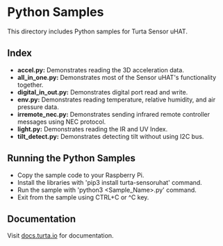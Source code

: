 # Python Samples
This directory includes Python samples for Turta Sensor uHAT.

## Index
* __accel.py:__ Demonstrates reading the 3D acceleration data.
* __all_in_one.py:__ Demonstrates most of the Sensor uHAT's functionality together.
* __digital_in_out.py:__ Demonstrates digital port read and write.
* __env.py:__ Demonstrates reading temperature, relative humidity, and air pressure data.
* __irremote_nec.py:__ Demonstrates sending infrared remote controller messages using NEC protocol.
* __light.py:__ Demonstrates reading the IR and UV Index.
* __tilt_detect.py:__ Demonstrates detecting tilt without using I2C bus.

## Running the Python Samples
* Copy the sample code to your Raspberry Pi.
* Install the libraries with 'pip3 install turta-sensoruhat' command.
* Run the sample with 'python3 <Sample_Name>.py' command.
* Exit from the sample using CTRL+C or ^C key.

## Documentation
Visit [docs.turta.io](https://docs.turta.io) for documentation.
